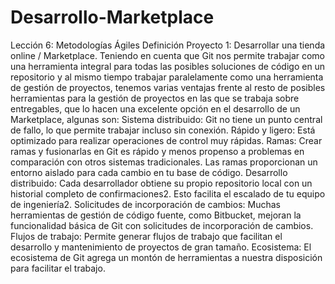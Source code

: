 # Desarrollo-Marketplace

Lección 6: Metodologías Ágiles
Definición Proyecto 1: Desarrollar una tienda online / Marketplace.
Teniendo en cuenta que Git nos permite trabajar como una herramienta integral para todas las posibles soluciones de código en un repositorio y al mismo tiempo trabajar paralelamente como una herramienta de gestión de proyectos, tenemos varias ventajas frente al resto de posibles herramientas para la gestión de proyectos en las que se trabaja sobre entregables, que lo hacen una excelente opción en el desarrollo de un Marketplace, algunas son:
Sistema distribuido: Git no tiene un punto central de fallo, lo que permite trabajar incluso sin conexión.
Rápido y ligero: Está optimizado para realizar operaciones de control muy rápidas.
Ramas: Crear ramas y fusionarlas en Git es rápido y menos propenso a problemas en comparación con otros sistemas tradicionales. Las ramas proporcionan un entorno aislado para cada cambio en tu base de código.
Desarrollo distribuido: Cada desarrollador obtiene su propio repositorio local con un historial completo de confirmaciones2. Esto facilita el escalado de tu equipo de ingeniería2.
Solicitudes de incorporación de cambios: Muchas herramientas de gestión de código fuente, como Bitbucket, mejoran la funcionalidad básica de Git con solicitudes de incorporación de cambios.
Flujos de trabajo: Permite generar flujos de trabajo que facilitan el desarrollo y mantenimiento de proyectos de gran tamaño.
Ecosistema: El ecosistema de Git agrega un montón de herramientas a nuestra disposición para facilitar el trabajo.

